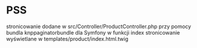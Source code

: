 # PSS
stronicowanie dodane w src/Controller/ProductController.php przy pomocy bundla knppaginatorbundle dla Symfony w funkcji index
stronicowanie wyświetlane w templates/product/index.html.twig
